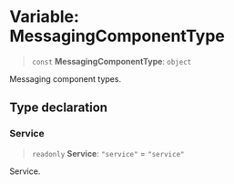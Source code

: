 # Variable: MessagingComponentType

> `const` **MessagingComponentType**: `object`

Messaging component types.

## Type declaration

### Service

> `readonly` **Service**: `"service"` = `"service"`

Service.
